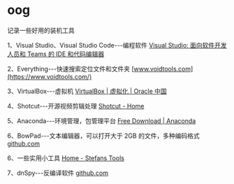 # oog
记录一些好用的装机工具

1、Visual Studio、Visual Studio Code---编程软件
[Visual Studio: 面向软件开发人员和 Teams 的 IDE 和代码编辑器](https://visualstudio.microsoft.com/zh-hans/)

2、Everything---快速搜索定位文件和文件夹
[www.voidtools.com](https://www.voidtools.com/)

3、VirtualBox---虚拟机
[VirtualBox | 虚拟化 | Oracle 中国](https://www.oracle.com/cn/virtualization/virtualbox/)

4、Shotcut---开源视频剪辑处理
[Shotcut - Home](https://shotcut.org/)

5、Anaconda---环境管理，包管理平台
[Free Download | Anaconda](https://www.anaconda.com/download)

6、BowPad---文本编辑器，可以打开大于 2GB 的文件，多种编码格式
[github.com](https://github.com/stefankueng/BowPad)

6、一些实用小工具
[Home - Stefans Tools](https://tools.stefankueng.com/)

7、dnSpy---反编译软件
[github.com](https://github.com/dnSpy/dnSpy)



